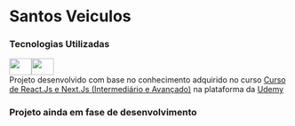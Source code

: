 # Santos Veiculos

### Tecnologias Utilizadas
<img src="https://cdn.jsdelivr.net/gh/devicons/devicon/icons/react/react-original-wordmark.svg" height="30" width="40" /><img src="https://cdn.jsdelivr.net/gh/devicons/devicon/icons/bootstrap/bootstrap-original.svg" height="30" width="40" />
<br/>
Projeto desenvolvido com base no conhecimento adquirido no curso [Curso de React.Js e Next.Js (Intermediário e Avançado)](https://www.udemy.com/course/curso-de-reactjs-nextjs-completo-do-basico-ao-avancado/) na plataforma da [Udemy](https://www.udemy.com/)

### Projeto ainda em fase de desenvolvimento
